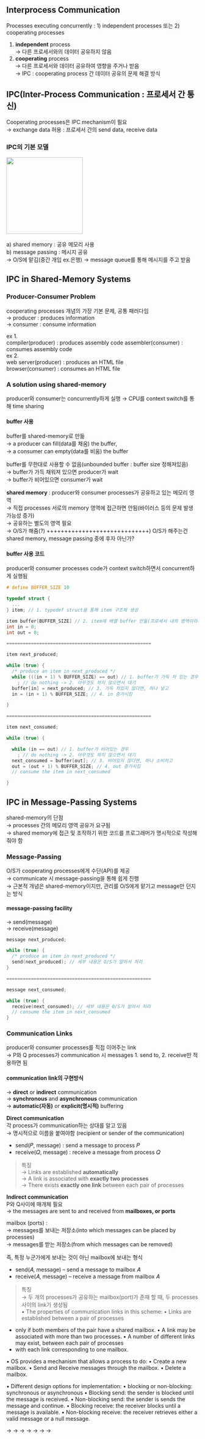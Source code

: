 ## Interprocess Communication
Processes executing concurrently : 1) independent processes 또는 2) cooperating processes  
1) <b>independent</b> process  
&rarr; 다른 프로세서와의 데이터 공유하지 않음
2) <b>cooperating</b> process    
&rarr; 다른 프로세서와 데이터 공유하여 영향을 주거나 받음  
&rarr; IPC : cooperating process 간 데이터 공유의 문제 해결 방식

## IPC(Inter-Process Communication : 프로세서 간 통신)
Cooperating processes은 IPC mechanism이 필요  
&rarr; exchange data 허용 : 프로세서 간의 send data, receive data  

### IPC의 기본 모델  
<img src="./img/CommunicationModel.png" height = 200px><br>  
a) shared memory : 공유 메모리 사용  
b) message passing : 메시지 공유  
&rarr; O/S에 맡김(중간 개입 ex.은행)
&rarr; message queue를 통해 메시지를 주고 받음

## IPC in Shared-Memory Systems 
### Producer-Consumer Problem
cooperating processes 개념의 가장 기본 문제, 공통 패러다임  
&rarr; producer : produces information  
&rarr; consumer : consume information  

ex 1.  
compiler(producer) : produces assembly code
assembler(consumer) : consumes assembly code  
ex 2.  
web server(producer) : produces an HTML file  
browser(consumer) : consumes an HTML file  

### A solution using shared-memory
producer와 consumer는 concurrently하게 실행
&rarr; CPU를 context switch를 통해 time sharing  

#### buffer 사용
buffer를 shared-memory로 만듦  
&rarr; a producer can fill(data를 채움) the buffer,  
&rarr; a consumer can empty(data를 비움) the buffer   

buffer를 무한대로 사용할 수 없음(unbounded buffer : buffer size 정해져있음)   
&rarr; buffer가 가득 채워져 있으면 producer가 wait  
&rarr; buffer가 비어있으면 consumer가 wait  

<b>shared memory</b> : producer와 consumer processes가 공유하고 있는 메모리 영역  
&rarr; 직접 processes 서로의 memory 영역에 접근하면 안됨(바이러스 등의 문제 발생 가능성 증가)  
&rarr; 공유하는 별도의 영역 필요  
&rarr; O/S가 해줌(?)
+++++++++++++++++++++++++++++) O/S가 해주는건 shared memory, message passing 중에 후자 아닌가?  

#### buffer 사용 코드
producer와 consumer processes code가 context switch하면서 concurrent하게 실행됨  
```c
# define BUFFER_SIZE 10

typedef struct {
  ...
} item; // 1. typedef struct을 통해 item 구조체 생성

item buffer[BUFFER_SIZE] // 2. item에 배열 buffer 만듦(프로세서 내의 영역이라서 원래는 이렇게 구현하면 안됨 -> 외부의 공뮤 메모리 영역이라 가정하고 진행 필요)   
int in = 0;
int out = 0;

=====================================================

item next_produced;

while (true) {
  /* produce an item in next_produced */
  while (((in + 1) % BUFFER_SIZE) == out) // 1. buffer가 가득 차 있는 경우
    ; // do nothing -> 2. 아무것도 하지 않으면서 대기
  buffer[in] = next_produced; // 3. 가득 차있지 않다면, 하나 넣고
  in = (in + 1) % BUFFER_SIZE; // 4. in 증가시킴

}

=====================================================

item next_consumed;

while (true) {

  while (in == out) // 1. buffer가 비어있는 경우
    ; // do nothing -> 2. 아무것도 하지 않으면서 대기
  next_consumed = buffer[out]; // 3. 비어있지 않다면, 하나 소비하고 
  out = (out + 1) % BUFFER_SIZE; // 4. out 증가시킴
  // consume the item in next_consumed

}
```

## IPC in Message-Passing Systems
shared-memory의 단점  
&rarr; processes 간의 메모리 영역 공유가 요구됨  
&rarr; shared memory에 접근 및 조작하기 위한 코드를 프로그래머가 명시적으로 작성해줘야 함  

### Message-Passing
O/S가 cooperating processes에게 수단(API)를 제공  
&rarr; communicate 시 message-passing을 통해 쉽게 진행  
&rarr; 근본적 개념은 shared-memory이지만, 관리를 O/S에게 맡기고 message만 던지는 방식  

#### message-passing facility
&rarr; send(message)  
&rarr; receive(message)  

```c
message next_produced;

while (true) {
  /* produce an item in next_produced */
  send(next_produced); // 세부 내용은 O/S가 알아서 처리
}

=====================================================

message next_consumed;

while (true) {
  receive(next_consumed); // 세부 내용은 O/S가 알아서 처리
  // consume the item in next_consumed
}
```

### Communication Links
producer와 consumer processes를 직접 이어주는 link  
&rarr; P와 Q processes가 communication 시 messages 1. send to, 2. receive만 적용하면 됨  
#### communication link의 구현방식
&rarr; <b>direct</b> or <b>indirect</b> communication  
&rarr; <b>synchronous</b> and <b>asynchronous</b> communication  
&rarr; <b>automatic(자동)</b> or <b>explicit(명시적)</b> buffering  

<b>Direct communication</b>  
각 process가 communication하는 상대를 알고 있음  
&rarr; 명시적으로 이름을 붙여야함 (recipient or sender of the communication)  
- send(𝑃, message) : send a message to process 𝑃  
- receive(𝑄, message) : receive a message from process 𝑄  

> 특징  
&rarr; Links are established <b>automatically</b>  
&rarr; A link is associated with <b>exactly two processes</b>  
&rarr; There exists <b>exactly one link</b> between each pair of processes  


<b>Indirect communication</b>  
P와 Q사이에 매개체 필요  
&rarr; the messages are sent to and received from <b>mailboxes, or ports</b>  

mailbox (ports) :  
&rarr; messages를 보내는 저장소(into which messages can be placed by processes)  
&rarr; messages를 받는 저장소(from which messages can be removed)  

즉, 특정 누군가에게 보내는 것이 아닌 mailbox에 보내는 형식  
- send(𝐴, message) – send a message to mailbox 𝐴  
- receive(𝐴, message) – receive a message from mailbox 𝐴  

> 특징  
&rarr; 두 개의 processes가 공유하는 mailbox(port)가 존재 할 때, 두 processes 사이의 link가 생성됨  
▪ The properties of communication links in this scheme:
• Links are established between a pair of processes
- only if both members of the pair have a shared mailbox.
• A link may be associated with more than two processes.
• A number of different links may exist, between each pair of processes
- with each link corresponding to one mailbox.

▪ OS provides a mechanism that allows a process to do:
• Create a new mailbox.
• Send and Receive messages through the mailbox.
• Delete a mailbox.

▪ Different design options for implementation:
• blocking or non-blocking: synchronous or asynchronous
• Blocking send: the sender is blocked until the message is received.
• Non-blocking send: the sender is sends the message and continue.
• Blocking receive: the receiver blocks until a message is available.
• Non-blocking receive: the receiver retrieves either a valid message or 
a null message.


&rarr; 
&rarr; 
&rarr; 
&rarr; 
&rarr; 
&rarr; 
&rarr; 
